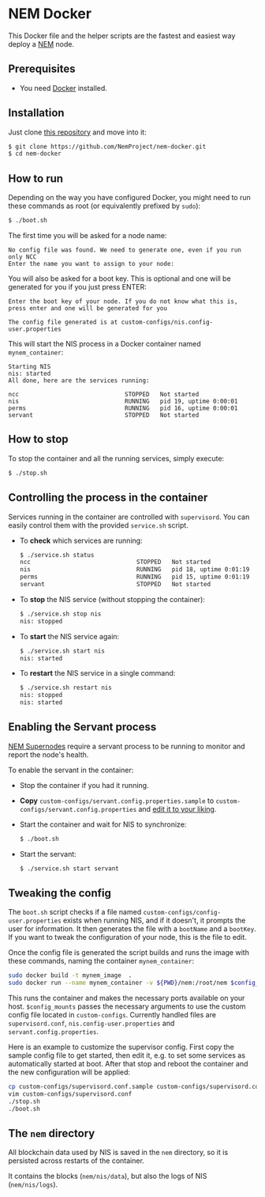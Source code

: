 
# NEM Docker

This Docker file and the helper scripts are the fastest and easiest way deploy a [NEM](https://nemproject.github.io/nem-docs/pages/) node.

## Prerequisites

- You need [Docker](https://docs.docker.com/get-docker/) installed.

## Installation

Just clone [this repository](https://github.com/NemProject/nem-docker) and move into it:

```bash
$ git clone https://github.com/NemProject/nem-docker.git
$ cd nem-docker
```

## How to run

Depending on the way you have configured Docker, you might need to run these commands as root (or equivalently prefixed by ``sudo``):

```bash
$ ./boot.sh
```

The first time you will be asked for a node name:

```text
No config file was found. We need to generate one, even if you run only NCC
Enter the name you want to assign to your node:
```

You will also be asked for a boot key. This is optional and one will be generated for you if you just press ENTER:

```text
Enter the boot key of your node. If you do not know what this is, press enter and one will be generated for you

The config file generated is at custom-configs/nis.config-user.properties
```

This will start the NIS process in a Docker container named ``mynem_container``:

```text
Starting NIS
nis: started
All done, here are the services running:

ncc                              STOPPED   Not started
nis                              RUNNING   pid 19, uptime 0:00:01
perms                            RUNNING   pid 16, uptime 0:00:01
servant                          STOPPED   Not started
```

## How to stop

To stop the container and all the running services, simply execute:

```bash
$ ./stop.sh
```

## Controlling the process in the container

Services running in the container are controlled with ``supervisord``. You can easily control them with the provided ``service.sh`` script.

- To **check** which services are running:

  ```bash
  $ ./service.sh status
  ncc                              STOPPED   Not started
  nis                              RUNNING   pid 18, uptime 0:01:19
  perms                            RUNNING   pid 15, uptime 0:01:19
  servant                          STOPPED   Not started
  ```

- To **stop** the NIS service (without stopping the container):

  ```bash
  $ ./service.sh stop nis
  nis: stopped
  ```

- To **start** the NIS service again:

  ```bash
  $ ./service.sh start nis
  nis: started
  ```

- To **restart** the NIS service in a single command:

  ```bash
  $ ./service.sh restart nis
  nis: stopped
  nis: started
  ```

## Enabling the Servant process

[NEM Supernodes](https://nemproject.github.io/nem-docs/pages/Guides/supernode-program/docs.en.html) require a servant process to be running to monitor and report the node's health.

To enable the servant in the container:

- Stop the container if you had it running.
- **Copy** `custom-configs/servant.config.properties.sample` to `custom-configs/servant.config.properties` and [edit it to your liking](https://nemproject.github.io/nem-docs/pages/Guides/supernode-program/docs.en.html).
- Start the container and wait for NIS to synchronize:

  ```bash
  $ ./boot.sh
  ```

- Start the servant:

  ```bash
  $ ./service.sh start servant
  ```

## Tweaking the config

The ``boot.sh`` script checks if a file named ``custom-configs/config-user.properties``
exists when running NIS, and if it doesn't, it prompts the user for
information. It then generates the file with a ``bootName`` and a ``bootKey``. If you
want to tweak the configuration of your node, this is the file to edit.

Once the config file is generated the script builds and runs the image with these commands, naming the container ``mynem_container``:

```bash
sudo docker build -t mynem_image  .
sudo docker run --name mynem_container -v ${PWD}/nem:/root/nem $config_mounts -t -d  -p 7777:7777 -p 7880:7880 -p 7890:7890 -p 8989:8989 mynem_image "$@"
```

This runs the container and makes the necessary ports available on your host.
``$config_mounts`` passes the necessary arguments to use the custom config file located in ``custom-configs``. Currently handled files are `supervisord.conf`, `nis.config-user.properties` and `servant.config.properties`.

Here is an example to customize the supervisor config. First copy the sample config file to get started, then edit it, e.g. to set some services as automatically started at boot. After that stop and reboot the container and the new configuration will be applied:

```bash
cp custom-configs/supervisord.conf.sample custom-configs/supervisord.conf
vim custom-configs/supervisord.conf
./stop.sh
./boot.sh
```

## The ``nem`` directory

All blockchain data used by NIS is saved in the ``nem`` directory, so it is persisted across restarts of the container.

It contains the blocks (``nem/nis/data``), but also the logs of NIS (``nem/nis/logs``).
